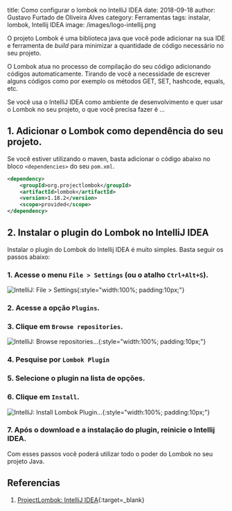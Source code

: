 title: Como configurar o lombok no IntelliJ IDEA
date: 2018-09-18
author: Gustavo Furtado de Oliveira Alves
category: Ferramentas
tags: instalar, lombok, Intellij IDEA
image: /images/logo-intellij.png

O projeto Lombok é uma biblioteca java que você pode adicionar na sua IDE e ferramenta de _build_ para minimizar a quantidade de código necessário no seu projeto.

O Lombok atua no processo de compilação do seu código adicionando códigos automaticamente. Tirando de você a necessidade de escrever alguns códigos como por exemplo os métodos GET, SET, hashcode, equals, etc.

Se você usa o IntelliJ IDEA como ambiente de desenvolvimento e quer usar o Lombok no seu projeto, o que você precisa fazer é ...

## 1. Adicionar o Lombok como dependência do seu projeto.

Se você estiver utilizando o maven, basta adicionar o código abaixo no bloco `<dependencies>` do seu `pom.xml`.

```xml
<dependency>
    <groupId>org.projectlombok</groupId>
    <artifactId>lombok</artifactId>
    <version>1.18.2</version>
    <scope>provided</scope>
</dependency>
```

## 2. Instalar o plugin do Lombok no IntelliJ IDEA

Instalar o plugin do Lombok do Intellij IDEA é muito simples. Basta seguir os passos abaixo:

### 1. Acesse o menu `File > Settings` (ou o atalho `Ctrl+Alt+S`).

![IntelliJ: File > Settings](/images/intellij/intellij-file-settings.png){:style="width:100%; padding:10px;"}

### 2. Acesse a opção `Plugins`.

### 3. Clique em  `Browse repositories`.

![IntelliJ: Browse repositories...](/images/intellij/intellij-plugins-browse-repositories.png){:style="width:100%; padding:10px;"}

### 4. Pesquise por `Lombok Plugin`

### 5. Selecione o plugin na lista de opções.

### 6. Clique em `Install`.

![IntelliJ: Install Lombok Plugin...](/images/intellij/install-lombok-plugin.png){:style="width:100%; padding:10px;"}

### 7. Após o download e a instalação do plugin, reinicie o Intellij IDEA.

Com esses passos você poderá utilizar todo o poder do Lombok no seu projeto Java.

## Referencias

1. [ProjectLombok: IntelliJ IDEA](https://projectlombok.org/setup/intellij){:target=\_blank}

